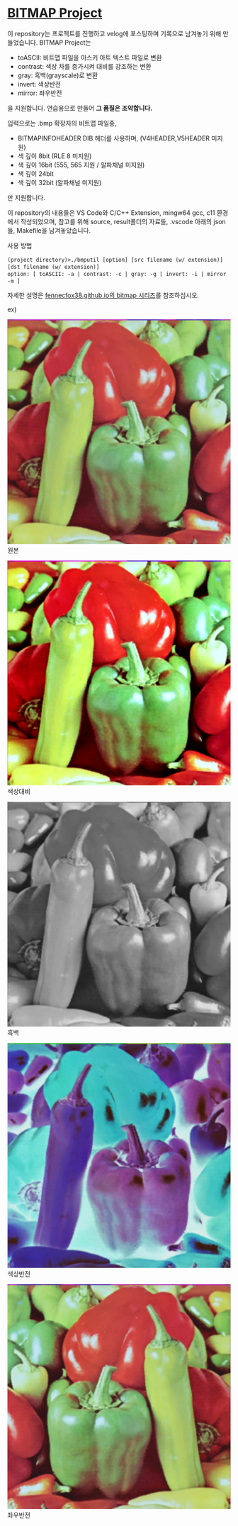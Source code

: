# [BITMAP Project](https://fennecfox38.github.io/2021/01/31/Bitmap-Project.html)

이 repository는 프로젝트를 진행하고 velog에 포스팅하며 기록으로 남겨놓기 위해 만들었습니다.
BITMAP Project는 

- toASCII: 비트맵 파일을 아스키 아트 텍스트 파일로 변환
- contrast: 색상 차를 증가시켜 대비를 강조하는 변환
- gray: 흑백(grayscale)로 변환
- invert: 색상반전
- mirror: 좌우반전

을 지원합니다. 연습용으로 만들어 **그 품질은 조악합니다.**

입력으로는 .bmp 확장자의 비트맵 파일중,
- BITMAPINFOHEADER DIB 헤더를 사용하며, (V4HEADER,V5HEADER 미지원)
- 색 깊이 8bit (RLE 8 미지원)
- 색 깊이 16bit (555, 565 지원 / 알파채널 미지원)
- 색 깊이 24bit
- 색 깊이 32bit (알파채널 미지원)

만 지원합니다.

이 repository의 내용들은 VS Code와 C/C++ Extension, mingw64 gcc, c11 환경에서 작성되었으며,
참고를 위해 source, result폴더의 자료들, .vscode 아래의 json들, Makefile을 남겨놓았습니다.

사용 방법

    (project directory)>./bmputil [option] [src filename (w/ extension)] [dst filename (w/ extension)]
    option: [ toASCII: -a | contrast: -c | gray: -g | invert: -i | mirror -m ]

자세한 설명은 [fennecfox38.github.io의 bitmap 시리즈](https://fennecfox38.github.io/2021/01/31/Bitmap-Project.html)를 참조하십시오.

ex)


![pepper_24](/source/pepper/24.bmp) 원본

![pepper_24_contrast](/result/pepper/24_contrast.bmp) 색상대비

![pepper_24_gray](/result/pepper/24_gray.bmp) 흑백

![pepper_24_invert](/result/pepper/24_invert.bmp) 색상반전

![pepper_24_mirror](/result/pepper/24_mirror.bmp) 좌우반전
